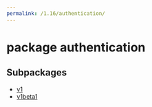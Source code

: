 ```yaml
---
permalink: /1.16/authentication/
---
```


# package authentication



## Subpackages

* [v1](authentication-v1.md)
* [v1beta1](authentication-v1beta1.md)